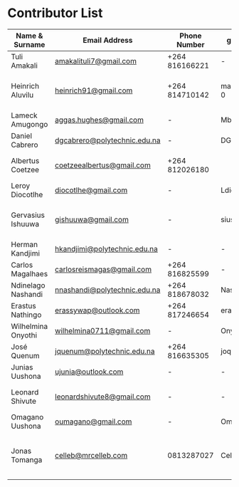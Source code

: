 # Contributor List
Name & Surname | Email Address | Phone Number | gitub Username | Team
---------------|---------------|--------------|---------------|---------------
Tuli Amakali   | amakalituli7@gmail.com | +264 816166221 | - | UX/UI & Client-Side
Heinrich Aluvilu | heinrich91@gmail.com | +264 814710142 | mastermind64222-0 | UX/UI, Mobile & Configuration (Sys Admin)
Lameck Amugongo | aggas.hughes@gmail.com | - | Mbangula | Mobile & Database
Daniel Cabrero | dgcabrero@polytechnic.edu.na | - | DGCabrero | UX/UI
Albertus Coetzee | coetzeealbertus@gmail.com | +264 812026180 | | Mobile, Client-Side & Server-Side
Leroy Diocotlhe | diocotlhe@gmail.com | - | Ldiocotlhe | -
Gervasius Ishuuwa | gishuuwa@gmail.com | - | siuslam | Mobile, Client-Side & Configuration (Sys Admin)
Herman Kandjimi | hkandjimi@polytechnic.edu.na | - | - | Database & Server-Side
Carlos Magalhaes | carlosreismagas@gmail.com | +264 816825599 | - |
Ndinelago Nashandi | nnashandi@polytechnic.edu.na | +264 818678032 | Nashandi | Client-Side & Server-Side
Erastus Nathingo | erassywap@outlook.com  | +264 817246654 |erassyNathingo | Mobile & Server-Side
Wilhelmina Onyothi | wilhelmina0711@gmail.com | - | Onyothi | UX/UI
José Quenum | jquenum@polytechnic.edu.na | +264 816635305 | joques | Database & Server-Side
Junias Uushona | ujunia@outlook.com | - | - | -
Leonard Shivute | leonardshivute8@gmail.com | - | - | Mobile, Database & Server-Side
Omagano Uushona | oumagano@gmail.com | - | Omagano | UX/UI & Mobile
Jonas Tomanga | celleb@mrcelleb.com | 0813287027 | Celleb | Client-Side, Server-Side & Configuration (Sys Admin)
